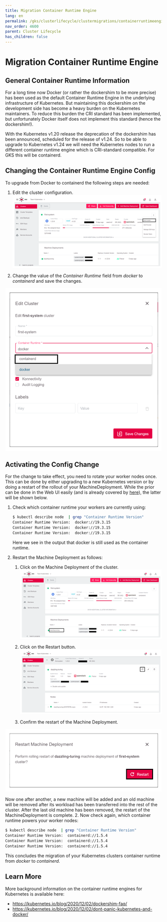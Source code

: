 ```yaml
---
title: Migration Container Runtime Engine
lang: en
permalink: /gks/clusterlifecycle/clustermigrations/containerruntimeengine/
nav_order: 4600
parent: Cluster Lifecycle
has_children: false
---
```

# Migration Container Runtime Engine

## General Container Runtime Information

For a long time now Docker (or rather the dockershim to be more precise) has
been used as the default Container Runtime Engine in the underlying
infrastructure of Kubernetes. But maintaining this dockershim on the
development side has become a heavy burden on the Kubernetes maintainers.
To reduce this burden the CRI standard has been implemented, but unfortunately
Docker itself does not implement this standard (hence the dockershim!).

With the Kubernetes v1.20 release the deprecation of the dockershim has been
announced, scheduled for the release of v1.24. So to be able to upgrade to
Kubernetes v1.24 we will need the Kubernetes nodes to run a different
container runtime engine which is CRI-standard compatible. For GKS this
will be containerd.

## Changing the Container Runtime Engine Config

To upgrade from Docker to containerd the following steps are needed:

1. Edit the cluster configuration.
![edit-cluster-config](../../images/MigContRun01.png)

1. Change the value of the *Container Runtime* field from *docker* to *containerd* and save the changes.

![switch-cre-config](../../images/MigContRun02.png)

## Activating the Config Change

For the change to take effect, you need to rotate your worker nodes once.
This can be done by either upgrading to a new Kubernetes version or by
doing a restart of the rollout of your MachineDeployment. While the prior
can be done in the Web UI easily (and is already covered by [here](/gks/clusterlifecycle/upgradingacluster/)),
the latter will be shown below.

1. Check which container runtime your workers are currently using:

   ```bash
   $ kubectl describe node  | grep "Container Runtime Version"
   Container Runtime Version:  docker://19.3.15
   Container Runtime Version:  docker://19.3.15
   Container Runtime Version:  docker://19.3.15
   ```

   Here we see in the output that docker is still used as the container runtime.
1. Restart the Machine Deployment as follows:
    1. Click on the Machine Deployment of the cluster.
![choose-machinedeployment](../../images/MigContRun03.png)

    1. Click on the Restart button.
![click-on-restart-button](../../images/MigContRun04.png)

    1. Confirm the restart of the Machine Deployment.

 ![confirm-restart](../../images/MigContRun05.png)

   Now one after another, a new machine will be added and an old machine will be removed after its workload has been transferred into the rest of the cluster. After the last old machine has been removed, the restart of the
   MachineDeployment is complete.
2. Now check again, which container runtime powers your worker nodes:

   ```bash
   $ kubectl describe node  | grep "Container Runtime Version"
   Container Runtime Version:  containerd://1.5.4
   Container Runtime Version:  containerd://1.5.4
   Container Runtime Version:  containerd://1.5.4
   ```

This concludes the migration of your Kubernetes clusters container runtime
from *docker* to *containerd*.

## Learn More

More background information on the container runtime engines for Kubernetes is available here:

* <https://kubernetes.io/blog/2020/12/02/dockershim-faq/>
* <https://kubernetes.io/blog/2020/12/02/dont-panic-kubernetes-and-docker/>
